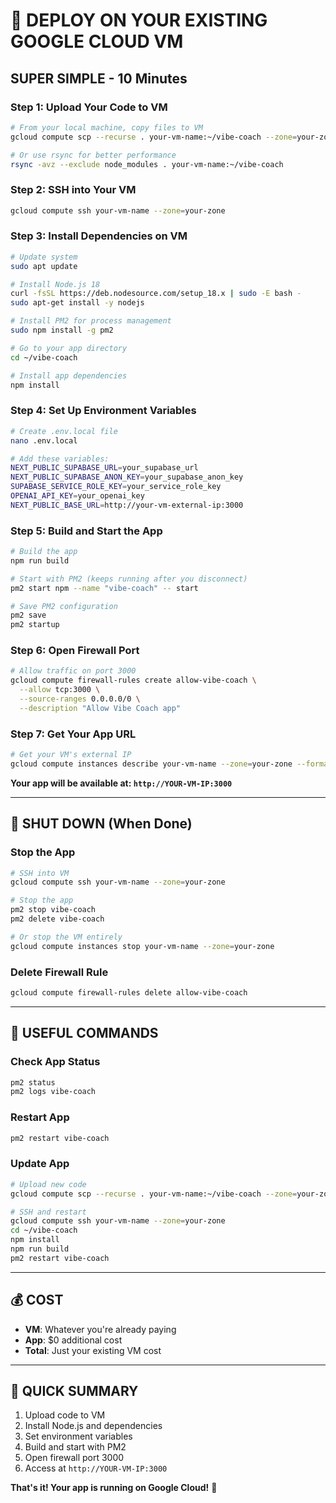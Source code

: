 # 🚀 DEPLOY ON YOUR EXISTING GOOGLE CLOUD VM

## SUPER SIMPLE - 10 Minutes

### Step 1: Upload Your Code to VM
```bash
# From your local machine, copy files to VM
gcloud compute scp --recurse . your-vm-name:~/vibe-coach --zone=your-zone

# Or use rsync for better performance
rsync -avz --exclude node_modules . your-vm-name:~/vibe-coach
```

### Step 2: SSH into Your VM
```bash
gcloud compute ssh your-vm-name --zone=your-zone
```

### Step 3: Install Dependencies on VM
```bash
# Update system
sudo apt update

# Install Node.js 18
curl -fsSL https://deb.nodesource.com/setup_18.x | sudo -E bash -
sudo apt-get install -y nodejs

# Install PM2 for process management
sudo npm install -g pm2

# Go to your app directory
cd ~/vibe-coach

# Install app dependencies
npm install
```

### Step 4: Set Up Environment Variables
```bash
# Create .env.local file
nano .env.local

# Add these variables:
NEXT_PUBLIC_SUPABASE_URL=your_supabase_url
NEXT_PUBLIC_SUPABASE_ANON_KEY=your_supabase_anon_key
SUPABASE_SERVICE_ROLE_KEY=your_service_role_key
OPENAI_API_KEY=your_openai_key
NEXT_PUBLIC_BASE_URL=http://your-vm-external-ip:3000
```

### Step 5: Build and Start the App
```bash
# Build the app
npm run build

# Start with PM2 (keeps running after you disconnect)
pm2 start npm --name "vibe-coach" -- start

# Save PM2 configuration
pm2 save
pm2 startup
```

### Step 6: Open Firewall Port
```bash
# Allow traffic on port 3000
gcloud compute firewall-rules create allow-vibe-coach \
  --allow tcp:3000 \
  --source-ranges 0.0.0.0/0 \
  --description "Allow Vibe Coach app"
```

### Step 7: Get Your App URL
```bash
# Get your VM's external IP
gcloud compute instances describe your-vm-name --zone=your-zone --format="get(networkInterfaces[0].accessConfigs[0].natIP)"
```

**Your app will be available at: `http://YOUR-VM-IP:3000`**

---

## 🛑 SHUT DOWN (When Done)

### Stop the App
```bash
# SSH into VM
gcloud compute ssh your-vm-name --zone=your-zone

# Stop the app
pm2 stop vibe-coach
pm2 delete vibe-coach

# Or stop the VM entirely
gcloud compute instances stop your-vm-name --zone=your-zone
```

### Delete Firewall Rule
```bash
gcloud compute firewall-rules delete allow-vibe-coach
```

---

## 🔧 USEFUL COMMANDS

### Check App Status
```bash
pm2 status
pm2 logs vibe-coach
```

### Restart App
```bash
pm2 restart vibe-coach
```

### Update App
```bash
# Upload new code
gcloud compute scp --recurse . your-vm-name:~/vibe-coach --zone=your-zone

# SSH and restart
gcloud compute ssh your-vm-name --zone=your-zone
cd ~/vibe-coach
npm install
npm run build
pm2 restart vibe-coach
```

---

## 💰 COST
- **VM**: Whatever you're already paying
- **App**: $0 additional cost
- **Total**: Just your existing VM cost

---

## 🎯 QUICK SUMMARY
1. Upload code to VM
2. Install Node.js and dependencies
3. Set environment variables
4. Build and start with PM2
5. Open firewall port 3000
6. Access at `http://YOUR-VM-IP:3000`

**That's it! Your app is running on Google Cloud!** 🚀
